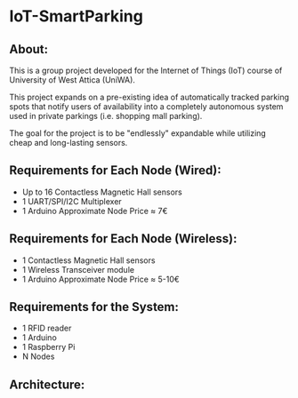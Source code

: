 # IoT-SmartParking

## About:
This is a group project developed for the Internet of Things (IoT) course of University of West Attica (UniWA).

This project expands on a pre-existing idea of automatically tracked parking spots that notify users of availability into a completely autonomous system used in private parkings (i.e. shopping mall parking).

The goal for the project is to be "endlessly" expandable while utilizing cheap and long-lasting sensors.

## Requirements for Each Node (Wired):
- Up to 16 Contactless Magnetic Hall sensors
- 1 UART/SPI/I2C Multiplexer
- 1 Arduino
Approximate Node Price ≈ 7€ 

## Requirements for Each Node (Wireless):
- 1 Contactless Magnetic Hall sensors
- 1 Wireless Transceiver module
- 1 Arduino
Approximate Node Price ≈ 5-10€

## Requirements for the System:
- 1 RFID reader
- 1 Arduino
- 1 Raspberry Pi
- N Nodes

## Architecture:
